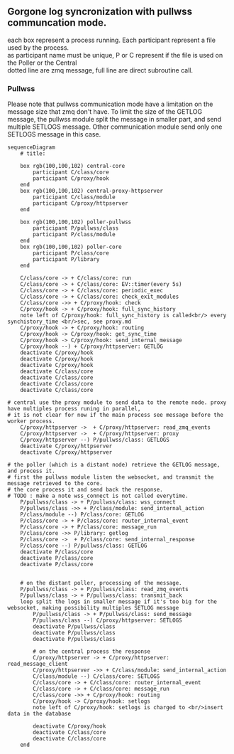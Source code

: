 
## Gorgone log syncronization with pullwss communcation mode.


each box represent a process running. Each participant represent a file used by the process.\
as participant name must be unique, P or C represent if the file is used on the Poller or the Central\
dotted line are zmq message, full line are direct subroutine call.

### Pullwss
Please note that pullwss communication mode have a limitation on the message size that zmq don't have.
To limit the size of the GETLOG message, the pullwss module split the message in smaller part, and send multiple SETLOGS message.
Other communication module send only one SETLOGS message in this case.

```mermaid
sequenceDiagram
    # title: 

    box rgb(100,100,102) central-core
        participant C/class/core
        participant C/proxy/hook
    end
    box rgb(100,100,102) central-proxy-httpserver
        participant C/class/module
        participant C/proxy/httpserver
    end

    box rgb(100,100,102) poller-pullwss
        participant P/pullwss/class
        participant P/class/module
    end
    box rgb(100,100,102) poller-core
        participant P/class/core
        participant P/library
    end

    C/class/core -> + C/class/core: run
    C/class/core -> + C/class/core: EV::timer(every 5s)
    C/class/core -> + C/class/core: periodic_exec
    C/class/core -> + C/class/core: check_exit_modules
    C/class/core ->> + C/proxy/hook: check
    C/proxy/hook -> + C/proxy/hook: full_sync_history
    note left of C/proxy/hook: full_sync_history is called<br/> every synchistory_time <br/>sec, see proxy.md
    C/proxy/hook -> + C/proxy/hook: routing
    C/proxy/hook -> C/proxy/hook: get_sync_time
    C/proxy/hook -> C/proxy/hook: send_internal_message
    C/proxy/hook --) + C/proxy/httpserver: GETLOG
    deactivate C/proxy/hook
    deactivate C/proxy/hook
    deactivate C/proxy/hook
    deactivate C/class/core
    deactivate C/class/core
    deactivate C/class/core
    deactivate C/class/core

# central use the proxy module to send data to the remote node. proxy have multiples process runing in parallel,
# it is not clear for now if the main process see message before the worker process.
    C/proxy/httpserver ->  + C/proxy/httpserver: read_zmq_events
    C/proxy/httpserver ->  + C/proxy/httpserver: proxy
    C/proxy/httpserver --) P/pullwss/class: GETLOGS
    deactivate C/proxy/httpserver
    deactivate C/proxy/httpserver

# the poller (which is a distant node) retrieve the GETLOG message, and process it.
# first the pullwss module listen the websocket, and transmit the message retrieved to the core.
# the core process it and send back the response.
# TODO : make a note wss_connect is not called everytime.
    P/pullwss/class -> + P/pullwss/class: wss_connect
    P/pullwss/class ->> + P/class/module: send_internal_action
    P/class/module --) P/class/core: GETLOG
    P/class/core -> + P/class/core: router_internal_event
    P/class/core -> + P/class/core: message_run
    P/class/core ->> P/library: getlog
    P/class/core ->  + P/class/core: send_internal_response
    P/class/core --) P/pullwss/class: GETLOG
    deactivate P/class/core
    deactivate P/class/core
    deactivate P/class/core


    # on the distant poller, processing of the message.
    P/pullwss/class -> + P/pullwss/class: read_zmq_events
    P/pullwss/class -> + P/pullwss/class: transmit_back
    loop split the logs in smaller message if it's too big for the websocket, making possibility multiples SETLOG message
        P/pullwss/class -> + P/pullwss/class: send_message
        P/pullwss/class --) C/proxy/httpserver: SETLOGS
        deactivate P/pullwss/class
        deactivate P/pullwss/class
        deactivate P/pullwss/class

        # on the central process the response
        C/proxy/httpserver -> + C/proxy/httpserver: read_message_client
        C/proxy/httpserver ->> + C/class/module: send_internal_action
        C/class/module --) C/class/core: SETLOGS
        C/class/core -> + C/class/core: router_internal_event
        C/class/core -> + C/class/core: message_run
        C/class/core ->> + C/proxy/hook: routing
        C/proxy/hook -> C/proxy/hook: setlogs
        note left of C/proxy/hook: setlogs is charged to <br/>insert data in the database

        deactivate C/proxy/hook
        deactivate C/class/core
        deactivate C/class/core
    end



``` 